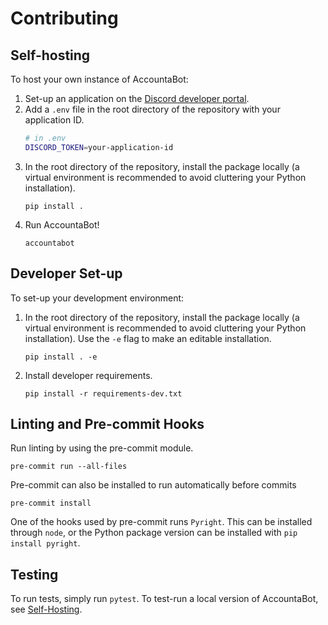 # Contributing

## Self-hosting
To host your own instance of AccountaBot:
1. Set-up an application on the [Discord developer portal](https://discord.com/developers/applications/).
2. Add a `.env` file in the root directory of the repository with your application ID.
    ```bash
    # in .env
    DISCORD_TOKEN=your-application-id
    ```
3. In the root directory of the repository, install the package locally (a virtual environment is recommended to avoid cluttering your Python installation).
    ```console
    pip install .
    ```
4. Run AccountaBot!
    ```console
    accountabot
    ```

## Developer Set-up
To set-up your development environment:
1. In the root directory of the repository, install the package locally (a virtual environment is recommended to avoid cluttering your Python installation). Use the `-e` flag to make an editable installation.
    ```console
    pip install . -e
    ```
2. Install developer requirements.
    ```console
    pip install -r requirements-dev.txt
    ```

## Linting and Pre-commit Hooks
Run linting by using the pre-commit module.
```console
pre-commit run --all-files
```
Pre-commit can also be installed to run automatically before commits
```console
pre-commit install
```
One of the hooks used by pre-commit runs `Pyright`. This can be installed through `node`, or the Python package version can be installed with `pip install pyright`.

## Testing
To run tests, simply run `pytest`.
To test-run a local version of AccountaBot, see [Self-Hosting](#self-hosting).
